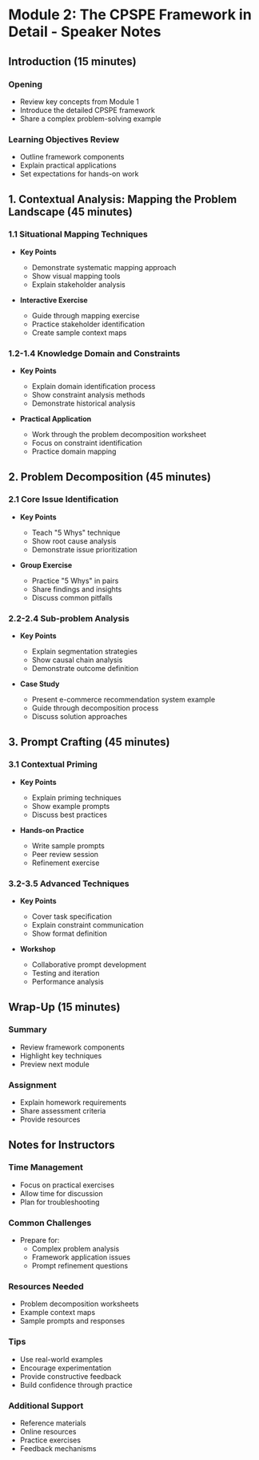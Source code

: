 # Module 2: The CPSPE Framework in Detail - Speaker Notes

## Introduction (15 minutes)

### Opening
- Review key concepts from Module 1
- Introduce the detailed CPSPE framework
- Share a complex problem-solving example

### Learning Objectives Review
- Outline framework components
- Explain practical applications
- Set expectations for hands-on work

## 1. Contextual Analysis: Mapping the Problem Landscape (45 minutes)

### 1.1 Situational Mapping Techniques
- **Key Points**
  - Demonstrate systematic mapping approach
  - Show visual mapping tools
  - Explain stakeholder analysis
  
- **Interactive Exercise**
  - Guide through mapping exercise
  - Practice stakeholder identification
  - Create sample context maps

### 1.2-1.4 Knowledge Domain and Constraints
- **Key Points**
  - Explain domain identification process
  - Show constraint analysis methods
  - Demonstrate historical analysis
  
- **Practical Application**
  - Work through the problem decomposition worksheet
  - Focus on constraint identification
  - Practice domain mapping

## 2. Problem Decomposition (45 minutes)

### 2.1 Core Issue Identification
- **Key Points**
  - Teach "5 Whys" technique
  - Show root cause analysis
  - Demonstrate issue prioritization
  
- **Group Exercise**
  - Practice "5 Whys" in pairs
  - Share findings and insights
  - Discuss common pitfalls

### 2.2-2.4 Sub-problem Analysis
- **Key Points**
  - Explain segmentation strategies
  - Show causal chain analysis
  - Demonstrate outcome definition
  
- **Case Study**
  - Present e-commerce recommendation system example
  - Guide through decomposition process
  - Discuss solution approaches

## 3. Prompt Crafting (45 minutes)

### 3.1 Contextual Priming
- **Key Points**
  - Explain priming techniques
  - Show example prompts
  - Discuss best practices
  
- **Hands-on Practice**
  - Write sample prompts
  - Peer review session
  - Refinement exercise

### 3.2-3.5 Advanced Techniques
- **Key Points**
  - Cover task specification
  - Explain constraint communication
  - Show format definition
  
- **Workshop**
  - Collaborative prompt development
  - Testing and iteration
  - Performance analysis

## Wrap-Up (15 minutes)

### Summary
- Review framework components
- Highlight key techniques
- Preview next module

### Assignment
- Explain homework requirements
- Share assessment criteria
- Provide resources

## Notes for Instructors

### Time Management
- Focus on practical exercises
- Allow time for discussion
- Plan for troubleshooting

### Common Challenges
- Prepare for:
  - Complex problem analysis
  - Framework application issues
  - Prompt refinement questions

### Resources Needed
- Problem decomposition worksheets
- Example context maps
- Sample prompts and responses

### Tips
- Use real-world examples
- Encourage experimentation
- Provide constructive feedback
- Build confidence through practice

### Additional Support
- Reference materials
- Online resources
- Practice exercises
- Feedback mechanisms 